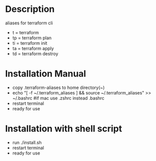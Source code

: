 # Description
aliases for terraform cli
- t = terraform
- tp = terraform plan
- ti = terraform init
- ta = terraform apply
- td = terraform destroy

# Installation Manual
- copy .terraform-aliases to home directory(~)
- echo "[ -f ~/.terraform_aliases ] && source ~/.terraform_aliases" >> ~/.bashrc #if mac use .zshrc instead .bashrc
- restart terminal
- ready for use

# Installation with shell script
- run ./install.sh
- restart terminal
- ready for use